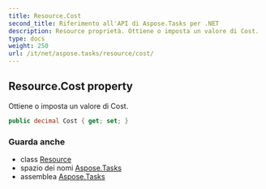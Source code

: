 ```yaml
---
title: Resource.Cost
second_title: Riferimento all'API di Aspose.Tasks per .NET
description: Resource proprietà. Ottiene o imposta un valore di Cost.
type: docs
weight: 250
url: /it/net/aspose.tasks/resource/cost/
---
```

## Resource.Cost property

Ottiene o imposta un valore di Cost.

```csharp
public decimal Cost { get; set; }
```

### Guarda anche

* class [Resource](../)
* spazio dei nomi [Aspose.Tasks](../../resource/)
* assemblea [Aspose.Tasks](../../../)


